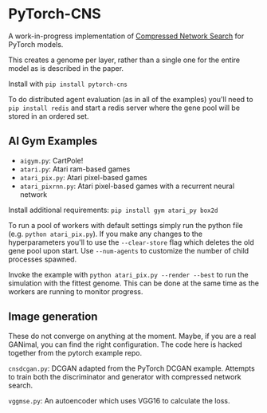 PyTorch-CNS
==============
A work-in-progress implementation of [Compressed Network Search](http://people.idsia.ch/~juergen/compressednetworksearch.html)
for PyTorch models.

This creates a genome per layer, rather than a single one for the entire model as is described in the paper.

Install with `pip install pytorch-cns`

To do distributed agent evaluation (as in all of the examples) you'll need
to `pip install redis` and start a redis server where the gene pool will be
stored in an ordered set.

AI Gym Examples
---------------
 * `aigym.py`: CartPole!
 * `atari.py`: Atari ram-based games
 * `atari_pix.py`: Atari pixel-based games
 * `atari_pixrnn.py`: Atari pixel-based games with a recurrent neural network

Install additional requirements: `pip install gym atari_py box2d`

To run a pool of workers with default settings simply run the python file
(e.g. `python atari_pix.py`). If you make any changes to the hyperparameters
you'll to use the `--clear-store` flag which deletes the old gene pool upon start.
Use `--num-agents` to customize the number of child processes spawned.

Invoke the example with `python atari_pix.py --render --best` to run the simulation
with the fittest genome. This can be done at the same time as the workers are
running to monitor progress.

Image generation
----------------
These do not converge on anything at the moment. Maybe, if you are a real GANimal,
you can find the right configuration. The code here is hacked together from
the pytorch example repo.

`cnsdcgan.py`: DCGAN adapted from the PyTorch DCGAN example. Attempts to train
both the discriminator and generator with compressed network search.

`vggmse.py`: An autoencoder which uses VGG16 to calculate the loss.
